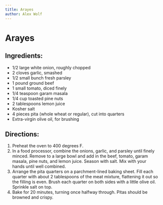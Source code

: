```yaml
---
title: Arayes
author: Alex Wolf
---
```

# Arayes

## Ingredients:

* 1/2 large white onion, roughly chopped
* 2 cloves garlic, smashed
* 1/2 small bunch fresh parsley
* 1 pound ground beef
* 1 small tomato, diced finely
* 1/4 teaspoon garam masala
* 1/4 cup toasted pine nuts
* 2 tablespoons lemon juice
* Kosher salt
* 4 pieces pita (whole wheat or regular), cut into quarters
* Extra-virgin olive oil, for brushing

## Directions:

1. Preheat the oven to 400 degrees F.
2. In a food processor, combine the onions, garlic, and parsley until finely minced. Remove to a large bowl and add in the beef, tomato, garam masala, pine nuts, and lemon juice. Season with salt. Mix with your hands until well combined.
3. Arrange the pita quarters on a parchment-lined baking sheet. Fill each quarter with about 2 tablespoons of the meat mixture, flattening it out so the filling is even. Brush each quarter on both sides with a little olive oil. Sprinkle salt on top.
4. Bake for 20 minutes, turning once halfway through. Pitas should be browned and crispy.
